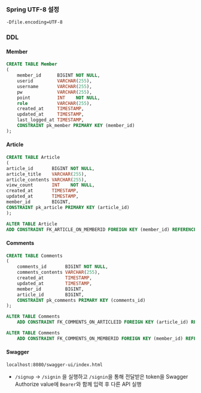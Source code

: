 ### Spring UTF-8 설정
    -Dfile.encoding=UTF-8

### DDL

#### Member

```sql
CREATE TABLE Member
(
    member_id      BIGINT NOT NULL,
    userid         VARCHAR(255),
    username       VARCHAR(255),
    pw             VARCHAR(255),
    point          INT    NOT NULL,
    role           VARCHAR(255),
    created_at     TIMESTAMP,
    updated_at     TIMESTAMP,
    last_logged_at TIMESTAMP,
    CONSTRAINT pk_member PRIMARY KEY (member_id)
);
```

#### Article
```sql
CREATE TABLE Article
(
article_id       BIGINT NOT NULL,
article_title    VARCHAR(255),
article_contents VARCHAR(255),
view_count       INT    NOT NULL,
created_at       TIMESTAMP,
updated_at       TIMESTAMP,
member_id        BIGINT,
CONSTRAINT pk_article PRIMARY KEY (article_id)
);

ALTER TABLE Article
ADD CONSTRAINT FK_ARTICLE_ON_MEMBERID FOREIGN KEY (member_id) REFERENCES Member (member_id);
```

#### Comments
```sql
CREATE TABLE Comments
(
    comments_id       BIGINT NOT NULL,
    comments_contents VARCHAR(255),
    created_at        TIMESTAMP,
    updated_at        TIMESTAMP,
    member_id         BIGINT,
    article_id        BIGINT,
    CONSTRAINT pk_comments PRIMARY KEY (comments_id)
);

ALTER TABLE Comments
    ADD CONSTRAINT FK_COMMENTS_ON_ARTICLEID FOREIGN KEY (article_id) REFERENCES Article (article_id);

ALTER TABLE Comments
    ADD CONSTRAINT FK_COMMENTS_ON_MEMBERID FOREIGN KEY (member_id) REFERENCES Member (member_id);
```

#### Swagger

`localhost:8080/swagger-ui/index.html`

- `/signup` -> `/signin` 을 실행하고 `/signin`을 통해 전달받은 token을 Swagger Authorize value에 `Bearer`와 함께 입력 후 다른 API 실행